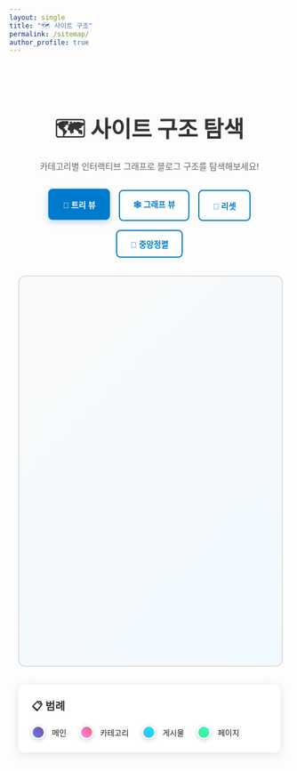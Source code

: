 ```yaml
---
layout: single
title: "🗺️ 사이트 구조"
permalink: /sitemap/
author_profile: true
---
```


<script src="https://d3js.org/d3.v7.min.js"></script>

<div class="sitemap-container">
  <h1>🗺️ 사이트 구조 탐색</h1>
  <p class="sitemap-intro">카테고리별 인터랙티브 그래프로 블로그 구조를 탐색해보세요!</p>
  
  <div class="controls">
    <button id="tree-view" class="view-btn active">🌳 트리 뷰</button>
    <button id="graph-view" class="view-btn">🕸️ 그래프 뷰</button>
    <button id="reset-view" class="control-btn">🔄 리셋</button>
    <button id="center-view" class="control-btn">🎯 중앙정렬</button>
  </div>
  
  <div id="sitemap-visualization"></div>
  
  <div class="legend">
    <h3>📋 범례</h3>
    <div class="legend-items">
      <div class="legend-item">
        <div class="node-sample root-node"></div>
        <span>메인</span>
      </div>
      <div class="legend-item">
        <div class="node-sample category-node"></div>
        <span>카테고리</span>
      </div>
      <div class="legend-item">
        <div class="node-sample post-node"></div>
        <span>게시물</span>
      </div>
      <div class="legend-item">
        <div class="node-sample page-node"></div>
        <span>페이지</span>
      </div>
    </div>
  </div>
</div>

<style>
.sitemap-container {
  max-width: 1200px;
  margin: 0 auto;
  padding: 2rem 1rem;
}

.sitemap-container h1 {
  text-align: center;
  color: #333;
  margin-bottom: 1rem;
  font-size: 2.5rem;
}

.sitemap-intro {
  text-align: center;
  color: #666;
  margin-bottom: 2rem;
  font-size: 1.1em;
}

.controls {
  display: flex;
  justify-content: center;
  gap: 1rem;
  margin-bottom: 2rem;
  flex-wrap: wrap;
}

.view-btn, .control-btn {
  padding: 0.8rem 1.5rem;
  border: 2px solid #007acc;
  border-radius: 8px;
  background: white;
  color: #007acc;
  cursor: pointer;
  transition: all 0.3s ease;
  font-weight: bold;
  font-size: 0.9rem;
}

.view-btn.active, .view-btn:hover, .control-btn:hover {
  background: #007acc;
  color: white;
  transform: translateY(-2px);
  box-shadow: 0 4px 12px rgba(0,122,204,0.3);
}

#sitemap-visualization {
  width: 100%;
  height: 700px;
  border: 2px solid #e0e0e0;
  border-radius: 12px;
  background: linear-gradient(135deg, #fafafa 0%, #f0f9ff 100%);
  margin-bottom: 2rem;
  overflow: hidden;
  position: relative;
}

.legend {
  background: white;
  padding: 1.5rem;
  border-radius: 12px;
  box-shadow: 0 4px 20px rgba(0,0,0,0.1);
}

.legend h3 {
  margin: 0 0 1rem 0;
  color: #333;
  font-size: 1.2rem;
}

.legend-items {
  display: flex;
  flex-wrap: wrap;
  gap: 1.5rem;
}

.legend-item {
  display: flex;
  align-items: center;
  gap: 0.8rem;
}

.node-sample {
  width: 20px;
  height: 20px;
  border-radius: 50%;
  border: 2px solid white;
  box-shadow: 0 2px 8px rgba(0,0,0,0.2);
}

.root-node { background: linear-gradient(45deg, #667eea 0%, #764ba2 100%); }
.category-node { background: linear-gradient(45deg, #f093fb 0%, #f5576c 100%); }
.post-node { background: linear-gradient(45deg, #4facfe 0%, #00f2fe 100%); }
.page-node { background: linear-gradient(45deg, #43e97b 0%, #38f9d7 100%); }

.tooltip {
  position: absolute;
  padding: 12px 16px;
  background: rgba(0, 0, 0, 0.9);
  color: white;
  border-radius: 8px;
  font-size: 14px;
  pointer-events: none;
  z-index: 1000;
  max-width: 250px;
  box-shadow: 0 4px 20px rgba(0,0,0,0.3);
}

.node {
  cursor: pointer;
  stroke-width: 3px;
  stroke: white;
  filter: drop-shadow(0 2px 4px rgba(0,0,0,0.2));
  transition: all 0.3s ease;
}

.node:hover {
  stroke-width: 4px;
  filter: drop-shadow(0 4px 8px rgba(0,0,0,0.3));
  transform: scale(1.1);
}

.link {
  fill: none;
  stroke: #999;
  stroke-width: 2px;
  stroke-opacity: 0.6;
  transition: all 0.3s ease;
}

.link:hover {
  stroke-width: 3px;
  stroke-opacity: 1;
}

.node text {
  font-size: 12px;
  font-weight: 600;
  text-anchor: middle;
  pointer-events: none;
  fill: #333;
  stroke: white;
  stroke-width: 3px;
  paint-order: stroke fill;
  text-shadow: 0 1px 3px rgba(0,0,0,0.3);
}

.node.root text {
  fill: white;
  stroke: #333;
  stroke-width: 2px;
  font-size: 14px;
  font-weight: 700;
}

.node.category text {
  fill: #333;
  stroke: white;
  stroke-width: 3px;
  font-size: 13px;
  font-weight: 700;
}

.node.post text {
  fill: #333;
  stroke: white;
  stroke-width: 2px;
  font-size: 11px;
}

.node.page text {
  fill: #333;
  stroke: white;
  stroke-width: 2px;
  font-size: 11px;
}

.category-label {
  font-size: 14px !important;
  font-weight: 700 !important;
}

.graph-controls {
  position: absolute;
  top: 10px;
  right: 10px;
  display: flex;
  gap: 0.5rem;
}

.zoom-btn {
  width: 35px;
  height: 35px;
  border: 1px solid #ddd;
  background: white;
  border-radius: 6px;
  cursor: pointer;
  font-size: 18px;
  display: flex;
  align-items: center;
  justify-content: center;
  transition: all 0.2s ease;
}

.zoom-btn:hover {
  background: #f0f0f0;
  transform: scale(1.05);
}
</style>

<script>
document.addEventListener('DOMContentLoaded', function() {
  // Jekyll 데이터를 JavaScript로 전달
  const siteData = {
    posts: [
      {% for post in site.posts %}
      {
        title: "{{ post.title | escape }}",
        url: "{{ post.url | relative_url }}",
        date: "{{ post.date | date: '%Y-%m-%d' }}",
        year: "{{ post.date | date: '%Y' }}",
        categories: [{% for cat in post.categories %}"{{ cat }}"{% unless forloop.last %},{% endunless %}{% endfor %}],
        tags: [{% for tag in post.tag %}"{{ tag }}"{% unless forloop.last %},{% endunless %}{% endfor %}]
      }{% unless forloop.last %},{% endunless %}
      {% endfor %}
    ],
    pages: [
      {% for page in site.pages %}
      {% if page.title and page.url and page.layout != nil and page.layout != 'none' %}
      {
        title: "{{ page.title | escape }}",
        url: "{{ page.url | relative_url }}"
      }{% unless forloop.last %},{% endunless %}
      {% endif %}
      {% endfor %}
    ]
  };

  const width = document.getElementById('sitemap-visualization').clientWidth;
  const height = 700;
  
  let currentView = 'tree';
  let svg, simulation, nodes, links, zoom;

  // 카테고리별 색상 매핑 (PARA 구조)
  const categoryColors = {
    // Projects
    'Projects': '#667eea',
    'Computer-Vision': '#4facfe', 
    'AI-Research': '#ff6b6b',
    'Web-Development': '#26de81',
    'Robotics': '#ff9f43',
    
    // Areas  
    'Areas': '#f093fb',
    'Health-Wellness': '#26de81',
    'Neuroscience': '#667eea',
    'Programming': '#5f6dee',
    'System-Setup': '#95afc0',
    
    // Resources
    'Resources': '#ff9f43', 
    'Study-Notes': '#4facfe',
    'Tools-Guides': '#26de81',
    'Code-Analysis': '#ff6b6b',
    'Research-Papers': '#667eea',
    
    // Archive
    'Archive': '#95afc0',
    'Blog-Setup': '#ddd',
    'Legacy-Projects': '#bbb',
    'Experiments': '#aaa',
    
    // 기타
    'default': '#95afc0'
  };

  function getNodeColor(type, category) {
    if (type === 'root') return 'url(#rootGradient)';
    if (type === 'category') return categoryColors[category] || categoryColors.default;
    if (type === 'post') {
      const mainCategory = category?.[0] || 'default';
      return categoryColors[mainCategory] || categoryColors.default;
    }
    if (type === 'page') return categoryColors.default;
    return '#999';
  }

  function initVisualization() {
    d3.select('#sitemap-visualization').selectAll('*').remove();
    
    svg = d3.select('#sitemap-visualization')
      .append('svg')
      .attr('width', width)
      .attr('height', height);

    // 그래디언트 정의
    const defs = svg.append('defs');
    const rootGradient = defs.append('linearGradient')
      .attr('id', 'rootGradient')
      .attr('x1', '0%').attr('y1', '0%')
      .attr('x2', '100%').attr('y2', '100%');
    
    rootGradient.append('stop')
      .attr('offset', '0%')
      .attr('stop-color', '#667eea');
    
    rootGradient.append('stop')
      .attr('offset', '100%')
      .attr('stop-color', '#764ba2');

    // 줌 기능 추가
    zoom = d3.zoom()
      .scaleExtent([0.1, 5])
      .on('zoom', (event) => {
        svg.selectAll('.main-group').attr('transform', event.transform);
      });
    
    svg.call(zoom);

    // 줌 컨트롤 버튼 추가
    const controlsDiv = d3.select('#sitemap-visualization')
      .append('div')
      .attr('class', 'graph-controls');
    
    controlsDiv.append('button')
      .attr('class', 'zoom-btn')
      .html('+')
      .on('click', () => svg.transition().call(zoom.scaleBy, 1.5));
    
    controlsDiv.append('button')
      .attr('class', 'zoom-btn')
      .html('−')
      .on('click', () => svg.transition().call(zoom.scaleBy, 1 / 1.5));
  }

  function createCategoryTreeData() {
    const treeData = {
      name: "JJo의 블로그",
      type: "root",
      children: []
    };

    // 카테고리별 게시물 그룹화
    const postsByCategory = {};
    siteData.posts.forEach(post => {
      const mainCategory = post.categories[0] || '기타';
      if (!postsByCategory[mainCategory]) {
        postsByCategory[mainCategory] = [];
      }
      postsByCategory[mainCategory].push(post);
    });

    // 카테고리별 노드 생성
    Object.keys(postsByCategory).forEach(category => {
      const categoryNode = {
        name: `${category} (${postsByCategory[category].length})`,
        type: "category",
        category: category,
        children: postsByCategory[category].map(post => ({
          name: post.title,
          type: "post",
          url: post.url,
          date: post.date,
          category: post.categories
        }))
      };
      treeData.children.push(categoryNode);
    });

    // 페이지 섹션
    const pagesSection = {
      name: `📄 페이지 (${siteData.pages.length})`,
      type: "category",
      category: "pages",
      children: siteData.pages.map(page => ({
        name: page.title,
        type: "page",
        url: page.url
      }))
    };

    treeData.children.push(pagesSection);

    return treeData;
  }

  function drawTree() {
    const treeData = createCategoryTreeData();
    const root = d3.hierarchy(treeData);
    
    const treeLayout = d3.tree()
      .size([height - 100, width - 200])
      .separation((a, b) => (a.parent === b.parent ? 1 : 1.5));

    treeLayout(root);

    const g = svg.append('g')
      .attr('class', 'main-group')
      .attr('transform', 'translate(100, 50)');

    // 링크 그리기
    g.selectAll('.link')
      .data(root.links())
      .enter()
      .append('path')
      .attr('class', 'link')
      .attr('d', d3.linkHorizontal()
        .x(d => d.y)
        .y(d => d.x))
      .style('stroke', d => {
        if (d.target.data.type === 'category') return categoryColors[d.target.data.category] || categoryColors.default;
        return '#999';
      });

    // 노드 그리기
    const node = g.selectAll('.node')
      .data(root.descendants())
      .enter()
      .append('g')
      .attr('class', 'node')
      .attr('transform', d => `translate(${d.y},${d.x})`);

    // 노드 원
    node.append('circle')
      .attr('r', d => {
        if (d.data.type === 'root') return 12;
        if (d.data.type === 'category') return 8;
        return 5;
      })
      .attr('fill', d => getNodeColor(d.data.type, d.data.category))
      .attr('stroke', '#fff');

    // 노드 텍스트
    node.append('text')
      .attr('dy', '0.31em')
      .attr('x', d => d.children ? -15 : 15)
      .style('text-anchor', d => d.children ? 'end' : 'start')
      .attr('class', d => d.data.type === 'category' ? 'category-label' : '')
      .style('font-size', d => {
        if (d.data.type === 'root') return '16px';
        if (d.data.type === 'category') return '14px';
        return '12px';
      })
      .style('font-weight', d => {
        if (d.data.type === 'root') return '700';
        if (d.data.type === 'category') return '700';
        return '600';
      })
      .style('fill', d => {
        if (d.data.type === 'root') return 'white';
        return '#333';
      })
      .style('stroke', d => {
        if (d.data.type === 'root') return '#333';
        return 'white';
      })
      .style('stroke-width', d => {
        if (d.data.type === 'root') return '2px';
        if (d.data.type === 'category') return '3px';
        return '2px';
      })
      .style('paint-order', 'stroke fill')
      .text(d => {
        const maxLength = d.data.type === 'post' ? 25 : 30;
        return d.data.name.length > maxLength ? 
               d.data.name.substring(0, maxLength) + '...' : 
               d.data.name;
      });

    addInteractions(node);
  }

  function drawGraph() {
    const nodes = [];
    const links = [];

    // 루트 노드
    nodes.push({ 
      id: 'root', 
      name: 'JJo의 블로그', 
      type: 'root', 
      x: width/2, 
      y: height/2,
      fx: width/2,
      fy: height/2
    });

    // 카테고리별 게시물 그룹화
    const postsByCategory = {};
    siteData.posts.forEach(post => {
      const mainCategory = post.categories[0] || '기타';
      if (!postsByCategory[mainCategory]) {
        postsByCategory[mainCategory] = [];
      }
      postsByCategory[mainCategory].push(post);
    });

    // 카테고리 노드들을 원형으로 배치
    const categories = Object.keys(postsByCategory);
    const categoryRadius = Math.min(width, height) * 0.25;
    
    categories.forEach((category, i) => {
      const angle = (2 * Math.PI * i) / categories.length;
      const categoryId = `category-${category}`;
      
      nodes.push({ 
        id: categoryId, 
        name: `${category} (${postsByCategory[category].length})`, 
        type: 'category',
        category: category,
        x: width/2 + categoryRadius * Math.cos(angle),
        y: height/2 + categoryRadius * Math.sin(angle)
      });
      
      links.push({ source: 'root', target: categoryId });

      // 각 카테고리의 게시물들을 카테고리 주변에 배치
      const posts = postsByCategory[category];
      const postRadius = 80;
      
      posts.forEach((post, j) => {
        const postAngle = (2 * Math.PI * j) / posts.length;
        const nodeId = `post-${category}-${j}`;
        
        nodes.push({ 
          id: nodeId, 
          name: post.title, 
          type: 'post', 
          url: post.url,
          category: post.categories,
          date: post.date,
          x: (width/2 + categoryRadius * Math.cos(angle)) + postRadius * Math.cos(postAngle),
          y: (height/2 + categoryRadius * Math.sin(angle)) + postRadius * Math.sin(postAngle)
        });
        
        links.push({ source: categoryId, target: nodeId });
      });
    });

    // 페이지 노드들
    siteData.pages.forEach((page, i) => {
      const nodeId = `page-${i}`;
      const angle = 2 * Math.PI * i / siteData.pages.length + Math.PI; // 하단에 배치
      const pageRadius = Math.min(width, height) * 0.3;
      
      nodes.push({ 
        id: nodeId, 
        name: page.title, 
        type: 'page', 
        url: page.url,
        x: width/2 + pageRadius * Math.cos(angle),
        y: height/2 + pageRadius * Math.sin(angle)
      });
      links.push({ source: 'root', target: nodeId });
    });

    const simulation = d3.forceSimulation(nodes)
      .force('link', d3.forceLink(links).id(d => d.id).distance(d => {
        if (d.source.type === 'root') return 150;
        if (d.source.type === 'category') return 80;
        return 50;
      }))
      .force('charge', d3.forceManyBody().strength(d => {
        if (d.type === 'root') return -1000;
        if (d.type === 'category') return -500;
        return -200;
      }))
      .force('center', d3.forceCenter(width / 2, height / 2))
      .force('collision', d3.forceCollide().radius(d => {
        if (d.type === 'root') return 20;
        if (d.type === 'category') return 15;
        return 10;
      }));

    const g = svg.append('g').attr('class', 'main-group');

    const link = g.append('g')
      .selectAll('line')
      .data(links)
      .enter()
      .append('line')
      .attr('class', 'link')
      .style('stroke', d => {
        if (d.target.type === 'category') return categoryColors[d.target.category] || categoryColors.default;
        return '#999';
      });

    const node = g.append('g')
      .selectAll('g')
      .data(nodes)
      .enter()
      .append('g')
      .attr('class', 'node');

    node.append('circle')
      .attr('r', d => {
        if (d.type === 'root') return 15;
        if (d.type === 'category') return 10;
        return 6;
      })
      .attr('fill', d => getNodeColor(d.type, d.category))
      .attr('stroke', '#fff');

    node.append('text')
      .attr('dy', '0.31em')
      .attr('text-anchor', 'middle')
      .style('font-size', d => {
        if (d.type === 'root') return '14px';
        if (d.type === 'category') return '12px';
        return '10px';
      })
      .style('font-weight', d => {
        if (d.type === 'root') return '700';
        if (d.type === 'category') return '700';
        return '600';
      })
      .style('fill', d => {
        if (d.type === 'root') return 'white';
        return '#333';
      })
      .style('stroke', d => {
        if (d.type === 'root') return '#333';
        return 'white';
      })
      .style('stroke-width', d => {
        if (d.type === 'root') return '2px';
        if (d.type === 'category') return '3px';
        return '2px';
      })
      .style('paint-order', 'stroke fill')
      .text(d => {
        const maxLength = d.type === 'post' ? 15 : 20;
        return d.name.length > maxLength ? 
               d.name.substring(0, maxLength) + '...' : 
               d.name;
      });

    // 드래그 기능
    node.call(d3.drag()
      .on('start', dragstarted)
      .on('drag', dragged)
      .on('end', dragended));

    simulation.on('tick', () => {
      link
        .attr('x1', d => d.source.x)
        .attr('y1', d => d.source.y)
        .attr('x2', d => d.target.x)
        .attr('y2', d => d.target.y);

      node.attr('transform', d => `translate(${d.x},${d.y})`);
    });

    function dragstarted(event, d) {
      if (!event.active) simulation.alphaTarget(0.3).restart();
      d.fx = d.x;
      d.fy = d.y;
    }

    function dragged(event, d) {
      d.fx = event.x;
      d.fy = event.y;
    }

    function dragended(event, d) {
      if (!event.active) simulation.alphaTarget(0);
      if (d.type !== 'root') {
        d.fx = null;
        d.fy = null;
      }
    }

    addInteractions(node);
  }

  function addInteractions(node) {
    // 툴팁
    const tooltip = d3.select('body').append('div')
      .attr('class', 'tooltip')
      .style('opacity', 0);

    node.on('mouseover', (event, d) => {
      tooltip.transition().duration(200).style('opacity', .9);
      
      let tooltipContent = `<strong>${d.data?.name || d.name}</strong>`;
      if (d.data?.date || d.date) {
        tooltipContent += `<br>📅 ${d.data?.date || d.date}`;
      }
      if (d.data?.category || d.category) {
        const categories = Array.isArray(d.data?.category || d.category) ? 
                          (d.data?.category || d.category).join(', ') : 
                          (d.data?.category || d.category);
        tooltipContent += `<br>🏷️ ${categories}`;
      }
      if (d.data?.url || d.url) {
        tooltipContent += '<br>🔗 클릭하여 이동';
      }
      
      tooltip.html(tooltipContent)
        .style('left', (event.pageX + 10) + 'px')
        .style('top', (event.pageY - 28) + 'px');
    })
    .on('mouseout', () => {
      tooltip.transition().duration(500).style('opacity', 0);
    })
    .on('click', (event, d) => {
      const url = d.data?.url || d.url;
      if (url) {
        window.open(url, '_blank');
      }
    });
  }

  function switchView(view) {
    currentView = view;
    initVisualization();
    
    if (view === 'tree') {
      drawTree();
    } else {
      drawGraph();
    }
    
    // 버튼 상태 업데이트
    document.querySelectorAll('.view-btn').forEach(btn => {
      btn.classList.remove('active');
    });
    document.getElementById(`${view}-view`).classList.add('active');
  }

  function centerView() {
    svg.transition().duration(750).call(
      zoom.transform,
      d3.zoomIdentity.translate(0, 0).scale(1)
    );
  }

  // 이벤트 리스너
  document.getElementById('tree-view').addEventListener('click', () => switchView('tree'));
  document.getElementById('graph-view').addEventListener('click', () => switchView('graph'));
  document.getElementById('reset-view').addEventListener('click', () => switchView(currentView));
  document.getElementById('center-view').addEventListener('click', centerView);

  // 초기 로드
  initVisualization();
  drawTree();
});
</script>


